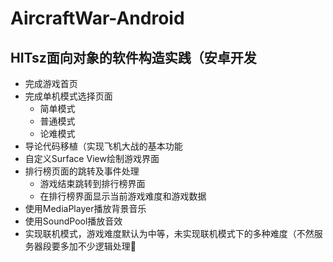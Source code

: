 # AircraftWar-Android

## HITsz**面向对象的软件构造实践**（安卓开发

- 完成游戏首页
- 完成单机模式选择页面
  - 简单模式
  - 普通模式
  - 论难模式
- 导论代码移植（实现飞机大战的基本功能
- 自定义Surface View绘制游戏界面
- 排行榜页面的跳转及事件处理
  - 游戏结束跳转到排行榜界面
  - 在排行榜界面显示当前游戏难度和游戏数据
- 使用MediaPlayer播放背景音乐
- 使用SoundPool播放音效
- 实现联机模式，游戏难度默认为中等，未实现联机模式下的多种难度（不然服务器段要多加不少逻辑处理🥵

